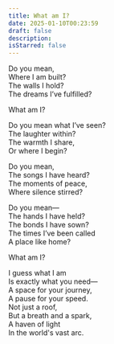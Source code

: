 ```yaml
---
title: What am I?
date: 2025-01-10T00:23:59
draft: false
description: 
isStarred: false
---
```

Do you mean,  
Where I am built?  
The walls I hold?  
The dreams I’ve fulfilled?  

What am I?  

Do you mean what I’ve seen?  
The laughter within?  
The warmth I share,  
Or where I begin?  

Do you mean,  
The songs I have heard?  
The moments of peace,  
Where silence stirred?  

Do you mean—  
The hands I have held?  
The bonds I have sown?  
The times I’ve been called  
A place like home?  

What am I?  

I guess what I am  
Is exactly what you need—  
A space for your journey,  
A pause for your speed.  
Not just a roof,  
But a breath and a spark,  
A haven of light  
In the world's vast arc. 
